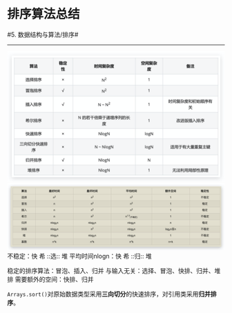 # 排序算法总结
#5. 数据结构与算法/排序#
- - - -

![](%E6%8E%92%E5%BA%8F%E7%AE%97%E6%B3%95%E6%80%BB%E7%BB%93/%E6%8E%92%E5%BA%8F%E7%AE%97%E6%B3%95.png)
![](%E6%8E%92%E5%BA%8F%E7%AE%97%E6%B3%95%E6%80%BB%E7%BB%93/00058944-7B06-41F5-B6A4-817DA13AFB6E.png)
不稳定：快 希 ::选:: 堆
平均时间nlogn：快 希 ::归:: 堆

稳定的排序算法：冒泡、插入、归并
与输入无关：选择、冒泡、快排、归并、堆排
需要额外的空间：快排、归并

`Arrays.sort()`对原始数据类型采用**三向切分**的快速排序，对引用类采用**归并排序**。